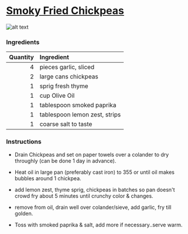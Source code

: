 # [Smoky Fried Chickpeas](http://food52.com/recipes/919-smoky-fried-chickpeas)
![alt text](https://images.food52.com/YMk5CzaHX6nsM-LMzzc_r_BNOjc=/753x502/229c568d-c7cb-420e-bfe8-de0aa0efd2b2--100609F_0781.JPG)
### Ingredients
|Quantity|Ingredient|
----------:|:-------
|4|pieces garlic, sliced|
|2|large cans chickpeas|
|1|sprig fresh thyme|
|1|cup Olive Oil|
|1|tablespoon smoked paprika|
|1|tablespoon lemon zest, strips|
|1|coarse salt to taste|

### Instructions

* Drain Chickpeas and set on paper towels over a colander to dry throughly (can be done 1 day in advance).

* Heat oil in large pan (preferably cast iron) to 355 or until oil makes bubbles around 1 chickpea.

* add lemon zest, thyme sprig, chickpeas in batches so pan doesn't crowd fry about 5 minutes until crunchy color & changes.

* remove from oil, drain well over colander/sieve, add garlic, fry till golden.

* Toss with smoked paprika & salt, add more if necessary..serve warm.